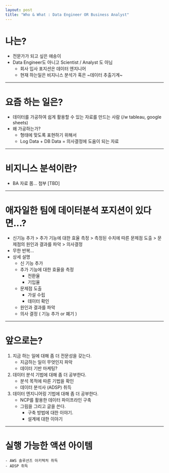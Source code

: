 ```yaml
---
layout: post
title: "Who & What : Data Engineer OR Business Analyst"
---
```


# 나는?
- 전문가가 되고 싶은 애송이
- Data Engineer도 아니고  Scientist / Analyst 도 아님
	- 회사 입사 포지션은 데이터 엔지니어
	- 현재 하는일은 비지니스 분석가 혹은 ~데이터 추출기계~

----

# 요즘 하는 일은?
- 데이터를 가공하여 쉽게 활용할 수 있는 자료를 만드는 사람 (/w tableau, google sheets)
- 왜 가공하는가?
	- 형태에 맞도록 표현하기 위해서
	- Log Data + DB Data  = 의사결정에 도움이 되는 자료

---

# 비지니스 분석이란?
- BA 자료 쫌... 첨부 [TBD]

---

# 애자일한 팀에 데이터분석 포지션이 있다면...?

- 신기능 추가 > 추가 기능에 대한 효율 측정 > 측정된 수치에 따른 문제점 도출 > 문제점의 원인과 결과를 파악 > 의사결정
- 무한 반복...
- 상세 설명
	- 신 기능 추가
	- 추가 기능에 대한 효율을 측정
		- 전환율
		- 기입율
	- 문제점 도출
		- 가설 수립
		- 데이터 확인
	- 원인과 결과를 파악
	- 의사 결정 ( 기능 추가 or 폐기 )

---

# 앞으로는?
1. 지금 하는 일에 대해 좀 더 전문성을 갖는다.
	- 지금하는 일이 무엇인지 파악
	- 데이터 기반 마케팅?
2. 데이터 분석 기법에 대해 좀 더 공부한다.
	- 분석 목적에 따른 기법을 확인
	- 데이터 분석사 (ADSP) 취득
3. 데이터 엔지니어링 기법에 대해 좀 더 공부한다.
	- NCP를 활용한 데이터 파이프라인 구축
	- 그림을 그리고 글을 쓴다.
		- 구축 방법에 대한 이야기.
		- 설계에 대한 이야기

---

# 실행 가능한 액션 아이템
	- AWS 솔루션즈 아키텍처 취득
	- ADSP 취득
